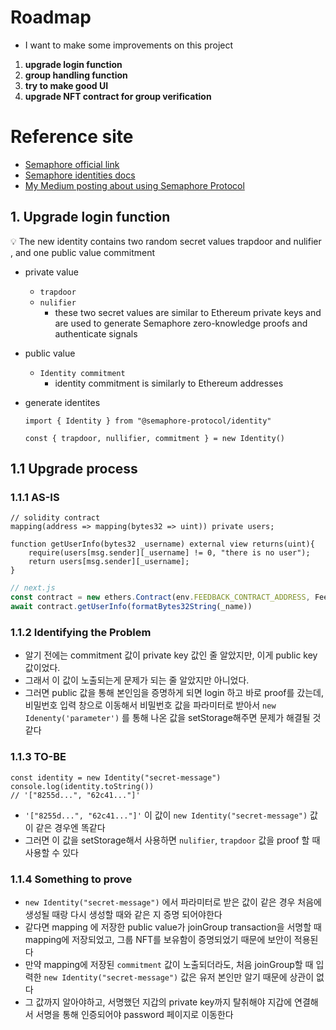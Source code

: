 # Roadmap
- I want to make some improvements on this project
1. **upgrade login function**
2. **group handling function**
3. **try to make good UI**
4. **upgrade NFT contract for group verification**


# Reference site
- [Semaphore official link ](https://semaphore.appliedzkp.org/)
- [Semaphore identities docs ](https://semaphore.appliedzkp.org/)
- [My Medium posting about using Semaphore Protocol ](https://medium.com/@ChainAnatomy/dev-zk-protocol-semaphore-d45127063e0a)

## 1. Upgrade login function

<aside>
💡 The new identity contains two random secret values trapdoor and nulifier , and one public value commitment

</aside>

- private value
    - `trapdoor`
    - `nulifier`
        - these two secret values are similar to Ethereum private keys and are used to generate Semaphore zero-knowledge proofs and authenticate signals
- public value
    - `Identity commitment`
        - identity commitment is similarly to Ethereum addresses
- generate identites

    ```tsx
    import { Identity } from "@semaphore-protocol/identity"
    
    const { trapdoor, nullifier, commitment } = new Identity()
    ```

## 1.1 Upgrade process

### 1.1.1 AS-IS 

```solidity
// solidity contract
mapping(address => mapping(bytes32 => uint)) private users;

function getUserInfo(bytes32 _username) external view returns(uint){
    require(users[msg.sender][_username] != 0, "there is no user");
    return users[msg.sender][_username];
}
```

```typescript
// next.js
const contract = new ethers.Contract(env.FEEDBACK_CONTRACT_ADDRESS, Feedback.abi, signer)
await contract.getUserInfo(formatBytes32String(_name))
```

### 1.1.2 Identifying the Problem
- 알기 전에는 commitment 값이 private key 값인 줄 알았지만, 이게 public key 값이었다.
- 그래서 이 값이 노출되는게 문제가 되는 줄 알았지만 아니었다.
- 그러면 public 값을 통해 본인임을 증명하게 되면 login 하고 바로 proof를 갔는데, 비밀번호 입력 창으로 이동해서 비밀번호 값을 파라미터로 받아서 `new Idenenty('parameter')` 를 통해 나온 값을 setStorage해주면 문제가 해결될 것 같다


### 1.1.3 TO-BE
```tsx
const identity = new Identity("secret-message")
console.log(identity.toString())
// '["8255d...", "62c41..."]'
```

- `'["8255d...", "62c41..."]'` 이 값이 `new Identity("secret-message")` 값이 같은 경우엔 똑같다
- 그러면 이 값을 setStorage해서 사용하면 `nulifier`, `trapdoor` 값을 proof 할 때 사용할 수 있다

### 1.1.4 Something to prove
- `new Identity("secret-message")` 에서 파라미터로 받은 값이 같은 경우 처음에 생성될 때랑 다시 생성할 때와 같은 지 증명 되어야한다
- 같다면 mapping 에 저장한 public value가 joinGroup transaction을 서명할 때 mapping에 저장되었고, 그룹 NFT를 보유함이 증명되었기 때문에 보안이 적용된다
- 만약 mapping에 저장된 `commitment` 값이 노출되더라도, 처음 joinGroup할 때 입력한 `new Identity("secret-message")` 값은 유저 본인만 알기 때문에 상관이 없다
- 그 값까지 알아야하고, 서명했던 지갑의 private key까지 탈취해야 지갑에 연결해서 서명을 통해 인증되어야 password 페이지로 이동한다